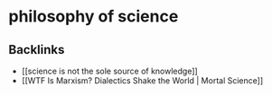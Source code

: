 # philosophy of science



## Backlinks

-   [[science is not the sole source of knowledge]]
-   [[WTF Is Marxism? Dialectics Shake the World | Mortal Science]]
